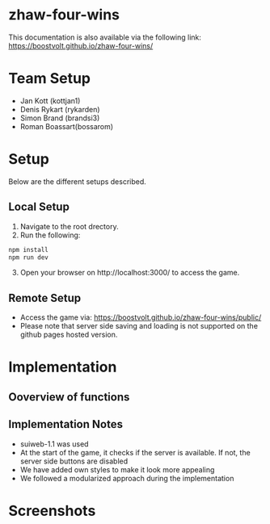 # zhaw-four-wins
This documentation is also available via the following link: https://boostvolt.github.io/zhaw-four-wins/

# Team Setup
- Jan Kott (kottjan1)
- Denis Rykart (rykarden)
- Simon Brand (brandsi3)
- Roman Boassart(bossarom)

# Setup
Below are the different setups described.

## Local Setup
1. Navigate to the root drectory.
2. Run the following:
```sh
npm install
npm run dev
```
3. Open your browser on http://localhost:3000/ to access the game.

## Remote Setup
- Access the game via: https://boostvolt.github.io/zhaw-four-wins/public/
- Please note that server side saving and loading is not supported on the github pages hosted version.

# Implementation

## Ooverview of functions

## Implementation Notes
- suiweb-1.1 was used
- At the start of the game, it checks if the server is available. If not, the server side buttons are disabled
- We have added own styles to make it look more appealing
- We followed a modularized approach during the implementation

# Screenshots
